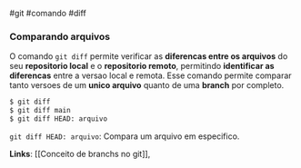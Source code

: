 #git #comando #diff 

### Comparando arquivos
O comando `git diff` permite verificar as **diferencas entre os arquivos** do seu **repositorio local** e o **repositorio remoto**, permitindo **identificar as diferencas** entre a versao local e remota. 
Esse comando permite comparar tanto versoes de um **unico arquivo** quanto de uma **branch** por completo.

```bash
$ git diff
$ git diff main
$ git diff HEAD: arquivo
```

`git diff HEAD: arquivo`: Compara um arquivo em especifico.

**Links**: [[Conceito de branchs no git]], 